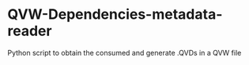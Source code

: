 # QVW-Dependencies-metadata-reader
Python script to obtain the consumed and generate .QVDs in a QVW file

